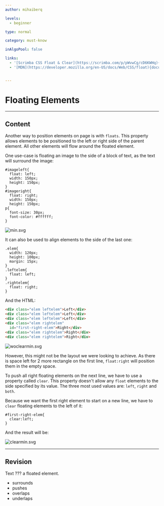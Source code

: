 ```yaml
---
author: mihaiberq

levels:
  - beginner

type: normal

category: must-know

inAlgoPool: false

links:
  - '[Scrimba CSS Float & Clear](https://scrimba.com/p/pWvwCg/cD6KWHq){website}'
  - '[MDN](https://developer.mozilla.org/en-US/docs/Web/CSS/float){documentation}'


---
```


# Floating Elements

---
## Content

Another way to position elements on page is with `floats`. This property allows elements to be positioned to the left or right side of the parent element. All other elements will flow around the floated element.

One use-case is floating an image to the side of a block of text, as the text will surround the image:
```
#imageleft{
  float: left;
  width: 150px;
  height: 150px;
}
#imageright{
  float: right;
  width: 150px;
  height: 150px;
p{
  font-size: 30px;
  font-color: #ffffff;
}
```

![min.svg](%3Csvg%20height=%22auto%22%20viewBox=%220%200%20810%20310%22%20xmlns=%22http://www.w3.org/2000/svg%22%20version=%221.2%22%20baseProfile=%22tiny%22%3E%3Cdesc%3ECreated%20by%20HiQPdf%3C/desc%3E%3Cg%20fill=%22none%22%20stroke=%22#000%22%20fill-rule=%22evenodd%22%20stroke-linecap=%22square%22%20stroke-linejoin=%22bevel%22%3E%3Cpath%20d=%22M8%208h800v300H8V8%22%20fill=%22#596193%22%20stroke=%22none%22/%3E%3Cpath%20d=%22M8%2018h150v150H8V18M658%2018h150v150H658V18%22%20fill=%22#ff4500%22%20stroke=%22none%22/%3E%3Ctext%20stroke=%22none%22%20x=%22158%22%20y=%2246%22%20font-family=%22inherit%22%20font-size=%2230%22%20font-weight=%22400%22%20fill=%22#fff%22%3EThis%20is%20some%20text.This%20is%20some%3C/text%3E%3Ctext%20stroke=%22none%22%20x=%22158%22%20y=%2282%22%20font-family=%22inherit%22%20font-size=%2230%22%20font-weight=%22400%22%20fill=%22#fff%22%3Etext.This%20is%20some%20text.This%20is%20some%3C/text%3E%3Ctext%20stroke=%22none%22%20x=%22158%22%20y=%22118%22%20font-family=%22inherit%22%20font-size=%2230%22%20font-weight=%22400%22%20fill=%22#fff%22%3Etext.This%20is%20some%20text.This%20is%20some%3C/text%3E%3Ctext%20stroke=%22none%22%20x=%22158%22%20y=%22154%22%20font-family=%22inherit%22%20font-size=%2230%22%20font-weight=%22400%22%20fill=%22#fff%22%3Etext.This%20is%20some%20text.This%20is%20some%3C/text%3E%3Ctext%20stroke=%22none%22%20x=%22158%22%20y=%22190%22%20font-family=%22inherit%22%20font-size=%2230%22%20font-weight=%22400%22%20fill=%22#fff%22%3Etext.This%20is%20some%20text.This%20is%20some%3C/text%3E%3Ctext%20stroke=%22none%22%20x=%228%22%20y=%22226%22%20font-family=%22inherit%22%20font-size=%2230%22%20font-weight=%22400%22%20fill=%22#fff%22%3Etext.This%20is%20some%20text.This%20is%20some%20text.This%20is%20some%3C/text%3E%3Ctext%20stroke=%22none%22%20x=%228%22%20y=%22262%22%20font-family=%22inherit%22%20font-size=%2230%22%20font-weight=%22400%22%20fill=%22#fff%22%3Etext.This%20is%20some%20text.This%20is%20some%20text.%3C/text%3E%3C/g%3E%3C/svg%3E)

It can also be used to align elements to the side of the last one:
```
.elem{
  width: 120px;
  height: 100px;
  margin: 15px;
}
.leftelem{
  float: left;
}
.rightelem{
  float: right;
}

```
And the HTML:
```html
<div class="elem leftelem">Left</div>
<div class="elem leftelem">Left</div>
<div class="elem leftelem">Left</div>
<div class="elem rightelem"
  id="first-right-elem">Right</div>
<div class="elem rightelem">Right</div>
<div class="elem rightelem">Right</div>
```

![woclearmin.svg](%3Csvg%20height=%22auto%22%20viewBox=%220%200%20810%20310%22%20xmlns=%22http://www.w3.org/2000/svg%22%20version=%221.2%22%20baseProfile=%22tiny%22%3E%3Cdesc%3ECreated%20by%20HiQPdf%3C/desc%3E%3Cg%20fill=%22none%22%20stroke=%22#000%22%20fill-rule=%22evenodd%22%20stroke-linecap=%22square%22%20stroke-linejoin=%22bevel%22%3E%3Cpath%20d=%22M8%208h800v300H8V8%22%20fill=%22#596193%22%20stroke=%22none%22/%3E%3Cpath%20d=%22M23%2023h120v100H23V23%22%20fill=%22#fff%22%20stroke=%22none%22/%3E%3Ctext%20stroke=%22none%22%20x=%2258.5%22%20y=%2251%22%20font-family=%22inherit%22%20font-size=%2230%22%20font-weight=%22400%22%20fill=%22#000%22%3ELeft%3C/text%3E%3Cpath%20d=%22M173%2023h120v100H173V23%22%20fill=%22#fff%22%20stroke=%22none%22/%3E%3Ctext%20stroke=%22none%22%20x=%22208.5%22%20y=%2251%22%20font-family=%22inherit%22%20font-size=%2230%22%20font-weight=%22400%22%20fill=%22#000%22%3ELeft%3C/text%3E%3Cpath%20d=%22M323%2023h120v100H323V23%22%20fill=%22#fff%22%20stroke=%22none%22/%3E%3Ctext%20stroke=%22none%22%20x=%22358.5%22%20y=%2251%22%20font-family=%22inherit%22%20font-size=%2230%22%20font-weight=%22400%22%20fill=%22#000%22%3ELeft%3C/text%3E%3Cpath%20d=%22M673%2023h120v100H673V23%22%20fill=%22#fff%22%20stroke=%22none%22/%3E%3Ctext%20stroke=%22none%22%20x=%22697.5%22%20y=%2251%22%20font-family=%22inherit%22%20font-size=%2230%22%20font-weight=%22400%22%20fill=%22#000%22%3ERight%3C/text%3E%3Cpath%20d=%22M523%2023h120v100H523V23%22%20fill=%22#fff%22%20stroke=%22none%22/%3E%3Ctext%20stroke=%22none%22%20x=%22547.5%22%20y=%2251%22%20font-family=%22inherit%22%20font-size=%2230%22%20font-weight=%22400%22%20fill=%22#000%22%3ERight%3C/text%3E%3Cpath%20d=%22M673%20153h120v100H673V153%22%20fill=%22#fff%22%20stroke=%22none%22/%3E%3Ctext%20stroke=%22none%22%20x=%22697.5%22%20y=%22181%22%20font-family=%22inherit%22%20font-size=%2230%22%20font-weight=%22400%22%20fill=%22#000%22%3ERight%3C/text%3E%3C/g%3E%3C/svg%3E)

However, this might not be the layout we were looking to achieve. As there is space left for 2 more rectangle on the first line, `float:right` will position them in the empty space.

To push all right floating elements on the next line, we have to use a property called `clear`. This property doesn't allow any `float` elements to the side specified by its value. The three most used values are: `left`, `right` and `both`.

Because we want the first right element to start on a new line, we have to `clear` floating elements to the left of it:
```
#first-right-elem{
  clear:left;
}
```
And the result will be:

![clearmin.svg](%3Csvg%20height=%22auto%22%20viewBox=%220%200%20810%20310%22%20xmlns=%22http://www.w3.org/2000/svg%22%20version=%221.2%22%20baseProfile=%22tiny%22%3E%3Cdesc%3ECreated%20by%20HiQPdf%3C/desc%3E%3Cg%20fill=%22none%22%20stroke=%22#000%22%20fill-rule=%22evenodd%22%20stroke-linecap=%22square%22%20stroke-linejoin=%22bevel%22%3E%3Cpath%20d=%22M8%208h800v300H8V8%22%20fill=%22#596193%22%20stroke=%22none%22/%3E%3Cpath%20d=%22M23%2023h120v100H23V23%22%20fill=%22#fff%22%20stroke=%22none%22/%3E%3Ctext%20stroke=%22none%22%20x=%2258.5%22%20y=%2251%22%20font-family=%22inherit%22%20font-size=%2230%22%20font-weight=%22400%22%20fill=%22#000%22%3ELeft%3C/text%3E%3Cpath%20d=%22M173%2023h120v100H173V23%22%20fill=%22#fff%22%20stroke=%22none%22/%3E%3Ctext%20stroke=%22none%22%20x=%22208.5%22%20y=%2251%22%20font-family=%22inherit%22%20font-size=%2230%22%20font-weight=%22400%22%20fill=%22#000%22%3ELeft%3C/text%3E%3Cpath%20d=%22M323%2023h120v100H323V23%22%20fill=%22#fff%22%20stroke=%22none%22/%3E%3Ctext%20stroke=%22none%22%20x=%22358.5%22%20y=%2251%22%20font-family=%22inherit%22%20font-size=%2230%22%20font-weight=%22400%22%20fill=%22#000%22%3ELeft%3C/text%3E%3Cpath%20d=%22M673%20153h120v100H673V153%22%20fill=%22#fff%22%20stroke=%22none%22/%3E%3Ctext%20stroke=%22none%22%20x=%22697.5%22%20y=%22181%22%20font-family=%22inherit%22%20font-size=%2230%22%20font-weight=%22400%22%20fill=%22#000%22%3ERight%3C/text%3E%3Cpath%20d=%22M523%20153h120v100H523V153%22%20fill=%22#fff%22%20stroke=%22none%22/%3E%3Ctext%20stroke=%22none%22%20x=%22547.5%22%20y=%22181%22%20font-family=%22inherit%22%20font-size=%2230%22%20font-weight=%22400%22%20fill=%22#000%22%3ERight%3C/text%3E%3Cpath%20d=%22M373%20153h120v100H373V153%22%20fill=%22#fff%22%20stroke=%22none%22/%3E%3Ctext%20stroke=%22none%22%20x=%22397.5%22%20y=%22181%22%20font-family=%22inherit%22%20font-size=%2230%22%20font-weight=%22400%22%20fill=%22#000%22%3ERight%3C/text%3E%3C/g%3E%3C/svg%3E)

---
## Revision

Text ??? a floated element.


* surrounds
* pushes
* overlaps
* underlaps

